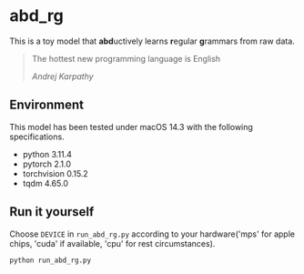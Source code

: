 # abd_rg

This is a toy model that **abd**uctively learns **r**egular **g**rammars from raw data.

> The hottest new programming language is English
>
> *Andrej Karpathy*

## Environment

This model has been tested under macOS 14.3 with the following specifications.

- python 3.11.4
- pytorch 2.1.0
- torchvision 0.15.2
- tqdm 4.65.0

## Run it yourself

Choose `DEVICE` in `run_abd_rg.py` according to your hardware('mps' for apple chips, 'cuda' if available, 'cpu' for rest circumstances).

```shell
python run_abd_rg.py
